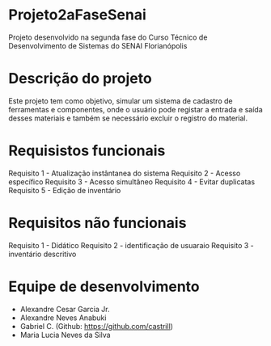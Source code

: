 # Projeto2aFaseSenai
Projeto desenvolvido na segunda fase do Curso Técnico de Desenvolvimento de Sistemas do SENAI Florianópolis

# Descrição do projeto
Este projeto tem como objetivo, simular um sistema de cadastro de ferramentas e componentes, onde o usuário pode registar a entrada e saída desses materiais e também se necessário excluir o registro do material.

# Requisistos funcionais
Requisito 1 - Atualização instântanea do sistema
Requisito 2 - Acesso específico
Requisito 3 - Acesso simultâneo
Requisito 4 - Evitar duplicatas
Requisito 5 - Edição de inventário

# Requisitos não funcionais
Requisito 1 - Didático
Requisito 2 - identificação de usuaraio
Requisito 3 - inventário descritivo

# Equipe de desenvolvimento
- Alexandre Cesar Garcia Jr.
- Alexandre Neves Anabuki
- Gabriel C. (Github: https://github.com/castrill)
- Maria Lucia Neves da Silva
